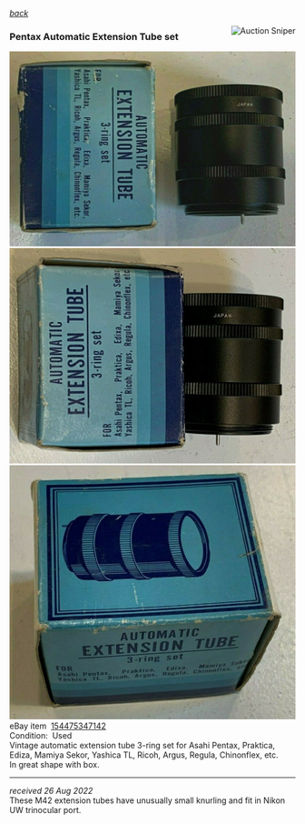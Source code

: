   *[back](./)*

<a href="https://www.gixen.com/index.php" name="9e092736783d0da1dfd8413d57d10faf"
 target="_blank" >
<img align=right src="https://www.gixen.com/images/gixenlink.gif" border="0"
 alt="Auction Sniper" title="Auction Sniper">
</a> 

### Pentax Automatic Extension Tube set
![](Images/Pex1600.jpg)  
![](Images/Pex1601.jpg)  
![](Images/Pex1602.jpg)  
eBay item &nbsp;[154475347142](https://www.ebay.com/itm/154475347142)  
Condition: &nbsp;Used  
Vintage automatic extension tube 3-ring set for Asahi Pentax, Praktica,  
Ediza, Mamiya Sekor, Yashica TL, Ricoh, Argus, Regula, Chinonflex, etc.  
In great shape with box.

---

*received 26 Aug 2022*  
These M42 extension tubes have unusually small knurling and fit in Nikon UW trinocular port.  
